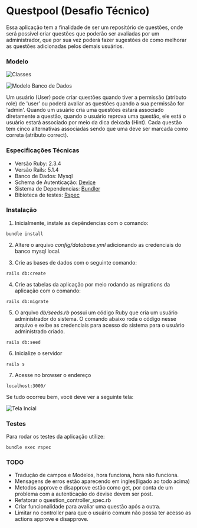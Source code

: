 # Questpool (Desafio Técnico)

Essa aplicação tem a finalidade de ser um repositório de questões, onde será
possível criar questões que poderão ser avaliadas por um administrador, que
por sua vez poderá fazer sugestões de como melhorar as questões adicionadas pelos
demais usuários.   

### Modelo

![Classes](https://user-images.githubusercontent.com/1520647/32139439-0f1f0512-bc1f-11e7-9480-5b4345c691a8.png)

![Modelo Banco de Dados](https://user-images.githubusercontent.com/1520647/32139539-19d77fae-bc22-11e7-9e32-908b0ddb67f7.png)

Um usuário (User) pode criar questões quando tiver a permissão (atributo role) de 'user' ou poderá avaliar as questões quando a sua permissão for 'admin'.
Quando um usuário cria uma questões estará associado diretamente a questão, quando o usuário reprova uma questão, ele está  o usuário estará associado por meio da dica deixada (Hint).
Cada questão tem cinco alternativas associadas sendo que uma deve ser marcada como correta (atributo correct).

### Especificações Técnicas

* Versão Ruby: 2.3.4
* Versão Rails: 5.1.4
* Banco de Dados: Mysql
* Schema de Autenticação: [Device](https://github.com/plataformatec/devise)
* Sistema de Dependencias: [Bundler](http://bundler.io)
* Bibioteca de testes: [Rspec](http://rspec.info)


### Instalação

1. Inicialmente, instale as depêndencias com o comando:

```
bundle install
```

2. Altere o arquivo _config/database.yml_ adicionando as credenciais do banco mysql local.

3. Crie as bases de dados com o seguinte comando:

```
rails db:create
```

4. Crie as tabelas da aplicação por meio rodando as migrations da aplicação com o comando:

```
rails db:migrate
```

5. O arquivo _db/seeds.rb_ possui um código Ruby que cria um usuário administrador do sistema. O comando abaixo roda o código nesse arquivo e exibe as credenciais para acesso do sistema para o usuário administrado criado.

```
rails db:seed  
```  

6. Inicialize o servidor

```
rails s
```

7. Acesse no browser o endereço
```
localhost:3000/
```

Se tudo ocorreu bem, você deve ver a seguinte tela:

![Tela Incial](https://user-images.githubusercontent.com/1520647/32140056-1f2f5eda-bc32-11e7-9e73-b5539b332e4a.png)

### Testes
  Para rodar os testes da aplicação utilize:

```
bundle exec rspec
```

### TODO

* Tradução de campos e Modelos, hora funciona, hora não funciona.
* Mensagens de erros estão aparecendo em ingles(ligado ao todo acima)
* Metodos approve e disapprove estão como get, por conta de um problema com a autenticação do devise devem ser post.
* Refatorar o question_controller_spec.rb
* Criar funcionalidade para avaliar uma questão após a outra.
* Limitar no controller para que o usuário comum não possa ter acesso as actions approve e disapprove. 
